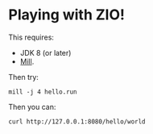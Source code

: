 # Playing with ZIO!

This requires:

 - JDK 8 (or later)
 - [Mill](http://www.lihaoyi.com/mill/).

Then try:

    mill -j 4 hello.run

Then you can:

    curl http://127.0.0.1:8080/hello/world

